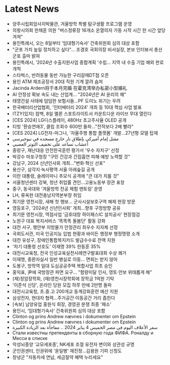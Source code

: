 # Latest News
-  양주시립회암사지박물관, 겨울방학 특별 탐구생활 프로그램 운영
-  의왕시의회 한채훈 의원 "버스정류장 16개소 온열의자 가동 시작 시간 한 시간 앞당겨져"
-  용인특례시, 오는 8일부터 ‘임대형기숙사’ 건축위원회 심의 대상 포함
-  "군포 가치 높일 정치하고 싶다"… 조경호 국회의장 비서실장, 본보 인터뷰서 총선 군포 출마 밝혀
-  용인특례시, ‘2024년 수출지원사업 종합계획 ’수립… 지역 내 수출 기업 해외 판로 개척
-  스타벅스, 반려동물 동반 가능한 구리갈매DT점 오픈
-  용인 ATM 제조공장서 20대 직원 기계 깔려 숨져
-  Jacinda Ardern将于本月完婚 在霍克湾举办私密小型婚礼
-  AI 안정성 확보 속도 내는 산업계… "2024년은 AI 윤리의 해"
-  태영건설 사태에 덤덤한 보험사들…PF 도미노 위기는 우려
-  한국배터리산업협회, '인터배터리 2024' 개최 등 10대 핵심 사업 발표
-  ITZY(있지) 컴백, 8일 멜론 스포트라이트서 카운트다운 라이브 무대 열린다
-  [CES 2024] LG디스플레이, 480Hz 초고주사율 OLED 공개
-  티빙 '환승연애3', 클립 조회수 600만 돌파…"전작보다 2배 빨라"
-  [CES 2024] LG전자-마그나, '자율주행 통합 플랫폼' 개발…27년형 모델 탑재
-  مقتل إمام أميركي بإطلاق نار خارج مسجده في نيوجيرسي
-  أعشاب تساعد على تخفيف التوتر العصبي
-  중랑구, 재난대응 안전한국훈련 평가서 '우수 자치구' 선정
-  박강수 마포구청장 “구민 건강과 간접흡연 피해 예방 노력할 것”
-  강남구, 2024 신년인사회 개최…"변화·혁신 선포"
-  용산구, 삼각지·녹사평역 서울 아래숲길 공개
-  이란 대통령, 솔레이마니 추모식 공격에 "큰 대가 치를 것"
-  서울청년센터 강북, 청년 취업률 견인…고용노동부 장관 표창
-  중구, 동국대와 ‘겨울방학 전공 체험 멘토링’ 운영
-  LH, 류옥현 대전충남지역본부장 취임
-  최기문 영천시장, 새해 첫 행보… 군사시설보호구역 해제 현장 방문
-  영등포구, '2024년 신년인사회' 개최…향후 구정방향 공유
-  최기문 영천시장, 역점사업 ‘금호대창 하이패스IC 설치공사’ 현장점검
-  노원구 대표 복지서비스 '똑똑똑 돌봄단' 활동 강화
-  대전 서구, 행안부 지방물가 안정관리 최우수 지자체 선정
-  국회도서관, 미국 인공지능 입법 현황과 바이든 행정부 행정명령 소개
-  대전 유성구, 장애인통합복지카드 발급수수료 전액 지원
-  '차기 대통령 선호도' 이재명 39% 한동훈 35%
-  대전시교육청, 전국 인성교육실천사례연구발표대회 수상 쾌거
-  이재명, 중환자실서 일반 병실로 이동… 면회는 받지 않아
-  도봉구, 방학역 일대 도심공공주택 복합사업 최초 승인
-  홍익표, 尹에 국방장관 파면 요구… "함량미달 인사, 영토·안보 위태롭게 해"
-  (재)정암장학회, (재)영천시장학회에 장학금 1억원 기탁
-  '이준석 신당', 온라인 당원 모집 하루 만에 2만명 돌파
-  대전시교육청, 초.중.고 200개교 동계강화훈련 예산 지원
-  삼성전자, 현대차 협력…주거공간·이동공간 거리 좁힌다
-  [속보] 남양유업 홍원식 회장, 경영권 분쟁 최종 '패소'
-  용인시, ‘임대형기숙사’ 건축위원회 심의 대상 포함
-  Clinton og prins Andrew nævnes i dokumenter om Epstein
-  Clinton og prins Andrew nævnes i dokumenter om Epstein
-  سعر الأعلاف اليوم في مصر الخميس 4 يناير 2024 .. مفاجأة بعد الزيادة الكبيرة
-  Стали известны претенденты в сборную года ФИФА. Роналду и Месси в списке
-  악성뇌종양 ‘교모세포종’, NK세포 조절 유전자 변이와 상관성 규명
-  군인권센터, 인권위에 '윤일병' 재진정…김용원 기피 신청도
-  창녕군 "자동차세 연납, 세금절약 혜택 누리세요"
